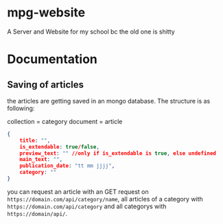 # mpg-website
A Server and Website for my school bc the old one is shitty 


# Documentation

## Saving of articles

the articles are getting saved in an mongo database. 
The structure is as following:


collection = category
document = article
```JSON
{
	title: "",
	is_extendable: true/false,
	preview_text: "" //only if is_extendable is true, else undefined
	main_text: "",
	publication_date: "tt mm jjjj",
	category: ""
}
```

you can request an article with an GET request on `https://domain.com/api/category/name`, all articles of a category with `https://domain.com/api/category` and all categorys with `https://domain/api/`.
